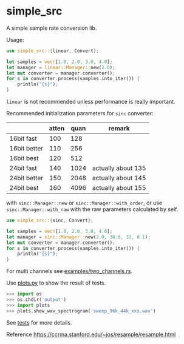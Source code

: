 # simple_src

A simple sample rate conversion lib.

Usage:

```rust
use simple_src::{linear, Convert};

let samples = vec![1.0, 2.0, 3.0, 4.0];
let manager = linear::Manager::new(2.0);
let mut converter = manager.converter();
for s in converter.process(samples.into_iter()) {
    println("{s}");
}
```

`linear` is not recommended unless performance is really important.

Recommended initialization parameters for `sinc` converter:

|              | atten | quan | remark             |
| ------------ | ----- | ---- | ------------------ |
| 16bit fast   | 100   | 128  |                    |
| 16bit better | 110   | 256  |                    |
| 16bit best   | 120   | 512  |                    |
| 24bit fast   | 140   | 1024 | actually about 135 |
| 24bit better | 150   | 2048 | actually about 145 |
| 24bit best   | 160   | 4096 | actually about 155 |

with `sinc::Manager::new` or `sinc::Manager::with_order`, or use
`sinc::Manager::with_raw` with the raw parameters calculated by self.

```rust
use simple_src::{sinc, Convert};

let samples = vec![1.0, 2.0, 3.0, 4.0];
let manager = sinc::Manager::new(2.0, 30.0, 32, 0.1);
let mut converter = manager.converter();
for s in converter.process(samples.into_iter()) {
    println("{s}");
}
```

For multi channels see [examples/two_channels.rs](/examples/two_channels.rs).

Use [plots.py](/plots.py) to show the result of tests.

```python
>>> import os
>>> os.chdir('output')
>>> import plots
>>> plots.show_wav_spectrogram('sweep_96k_44k_xxx.wav')
```

See [tests](/tests/) for more details.

Reference <https://ccrma.stanford.edu/~jos/resample/resample.html>
